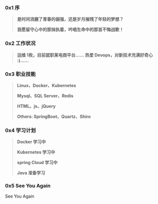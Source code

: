### 0x1 序

> **是时间消磨了青春的倔强，还是岁月摧残了年轻的梦想？**
>
> **我愿留守心中的那抹执着，吟唱生命中的那首不悔战歌！**

### 0x2 工作状况

> **运维 1枚，目前就职某电商平台......**
> **热爱 Devops，对新技术充满好奇心 :)......**

### 0x3 职业技能

> **Linux、Docker、Kubernetes**
>
> **Mysql、SQL Server、Redis**
>
> **HTML、js、jQuery**
>
> **Others: SpringBoot、Quartz、Shiro**

### 0x4 学习计划

> **Docker 学习中**
>  
> **Kubernetes 学习中**
> 
> **spring Cloud 学习中**
>
> **Java 准备学习**

### 0x5 See You Again

See You Again
